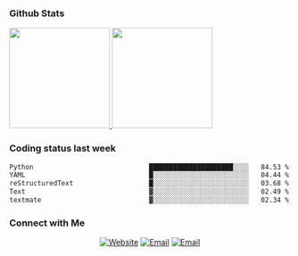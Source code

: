 
### Github Stats

<a href="https://github.com/lileixuan">
  <img height="180em" src="https://github-readme-stats.vercel.app/api?username=lileixuan&theme=buefy&show_icons=true" />
  <img height="180em" src="https://github-readme-stats.vercel.app/api/top-langs/?username=lileixuan&theme=buefy&layout=compact" />
</a>

### Coding status last week 

<!--START_SECTION:waka-->

```txt
Python                             █████████████████████░░░░   84.53 %
YAML                               █░░░░░░░░░░░░░░░░░░░░░░░░   04.44 %
reStructuredText                   █░░░░░░░░░░░░░░░░░░░░░░░░   03.68 %
Text                               ▓░░░░░░░░░░░░░░░░░░░░░░░░   02.49 %
textmate                           ▓░░░░░░░░░░░░░░░░░░░░░░░░   02.34 %
```

<!--END_SECTION:waka-->

### Connect with Me 

<p align="center">
<a href="https://www.koomu.cn/"><img alt="Website" src="https://img.shields.io/badge/Website-www.koomu.cn-blue?style=flat-square&logo=google-chrome"></a>
<a href="mailto:lileixuan@gmail.com"><img alt="Email" src="https://img.shields.io/badge/Email-lileixuan@gmail.com-blue?style=flat-square&logo=gmail"></a>
<a href="https://www.koomu.cn/rss/"><img alt="Email" src="https://img.shields.io/badge/RSS-www.koomu.cn%2Frss%2F-blue?style=flat-square&logo=rss"></a>


</p>
